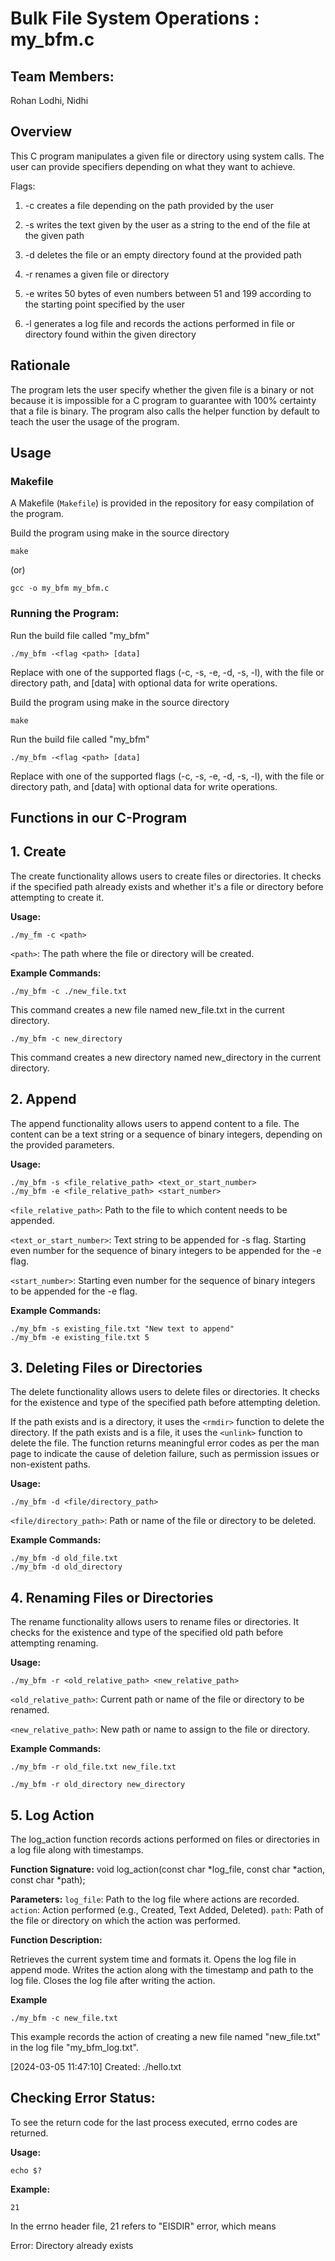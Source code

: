 # Bulk File System Operations : my_bfm.c

## Team Members: 
Rohan Lodhi, Nidhi

## Overview
This C program manipulates a given file or directory using system calls. The user can provide specifiers depending on what they want to achieve. 

Flags: 

1. -c creates a file depending on the path provided by the user

2. -s writes the text given by the user as a string to the end of the file at the given path

3. -d deletes the file or an empty directory found at the provided path

4. -r renames a given file or directory

5. -e writes 50 bytes of even numbers between 51 and 199 according to the starting point specified by the user

6. -l generates a log file and records the actions performed in file or directory found within the given directory

## Rationale
The program lets the user specify whether the given file is a binary or not because it is impossible for a C program to guarantee with 100% certainty that a file is binary. The program also calls the helper function by default to teach the user the usage of the program.

## Usage 

### Makefile

A Makefile (`Makefile`) is provided in the repository for easy compilation of the program.


Build the program using make in the source directory

    make 
(or) 

    gcc -o my_bfm my_bfm.c

### Running the Program:
Run the build file called "my_bfm"

    ./my_bfm -<flag <path> [data]

Replace <flag> with one of the supported flags (-c, -s, -e, -d, -s, -l), <path> with the file or directory path, and [data] with optional data for write operations.

Build the program using make in the source directory

    make

Run the build file called "my_bfm"

    ./my_bfm -<flag <path> [data]

Replace <flag> with one of the supported flags (-c, -s, -e, -d, -s, -l), <path> with the file or directory path, and [data] with optional data for write operations.


## Functions in our C-Program

## 1. Create

   The create functionality allows users to create files or directories. It checks if the specified path already exists and whether it's a file or directory before attempting to create it.

   **Usage:**

    ./my_fm -c <path>

`<path>`: The path where the file or directory will be created.

**Example Commands:**
    
    ./my_bfm -c ./new_file.txt


This command creates a new file named new_file.txt in the current directory.

    ./my_bfm -c new_directory 
This command creates a new directory named new_directory in the current directory.


## 2. Append
    
The append functionality allows users to append content to a file. The content can be a text string or a sequence of binary integers, depending on the provided parameters.

**Usage:**
    
    ./my_bfm -s <file_relative_path> <text_or_start_number>
    ./my_bfm -e <file_relative_path> <start_number>


`<file_relative_path>`: Path to the file to which content needs to be appended.

`<text_or_start_number>`: Text string to be appended for -s flag. Starting even number for the sequence of binary integers to be appended for the -e flag.

`<start_number>`: Starting even number for the sequence of binary integers to be appended for the -e flag.

**Example Commands:**

    ./my_bfm -s existing_file.txt "New text to append"
    ./my_bfm -e existing_file.txt 5


## 3. Deleting Files or Directories

The delete functionality allows users to delete files or directories. It checks for the existence and type of the specified path before attempting deletion.

If the path exists and is a directory, it uses the `<rmdir>` function to delete the directory. If the path exists and is a file, it uses the `<unlink>` function to delete the file. The function returns meaningful error codes as per the man page to indicate the cause of deletion failure, such as permission issues or non-existent paths.

**Usage:**
    
    ./my_bfm -d <file/directory_path>

`<file/directory_path>`: Path or name of the file or directory to be deleted.

**Example Commands:**
    
    ./my_bfm -d old_file.txt
    ./my_bfm -d old_directory

    

## 4. Renaming Files or Directories

The rename functionality allows users to rename files or directories. It checks for the existence and type of the specified old path before attempting renaming.

**Usage:**

    ./my_bfm -r <old_relative_path> <new_relative_path>

`<old_relative_path>`: Current path or name of the file or directory to be renamed.

`<new_relative_path>`: New path or name to assign to the file or directory.

**Example Commands:**

    ./my_bfm -r old_file.txt new_file.txt

    ./my_bfm -r old_directory new_directory

## 5. Log Action

The log_action function records actions performed on files or directories in a log file along with timestamps.


**Function Signature:**
void log_action(const char *log_file, const char *action, const char *path);

**Parameters:**
`log_file`: Path to the log file where actions are recorded.
`action`: Action performed (e.g., Created, Text Added, Deleted).
`path`: Path of the file or directory on which the action was performed.

**Function Description:**

Retrieves the current system time and formats it.
Opens the log file in append mode.
Writes the action along with the timestamp and path to the log file.
Closes the log file after writing the action.

**Example**

    ./my_bfm -c new_file.txt

This example records the action of creating a new file named "new_file.txt" in the log file "my_bfm_log.txt".

[2024-03-05 11:47:10] Created: ./hello.txt

## Checking Error Status:
To see the return code for the last process executed, errno codes are returned.

**Usage:**
    
    echo $?

**Example:**

    21

In the errno header file, 21 refers to "EISDIR" error, which means

Error: Directory already exists
 